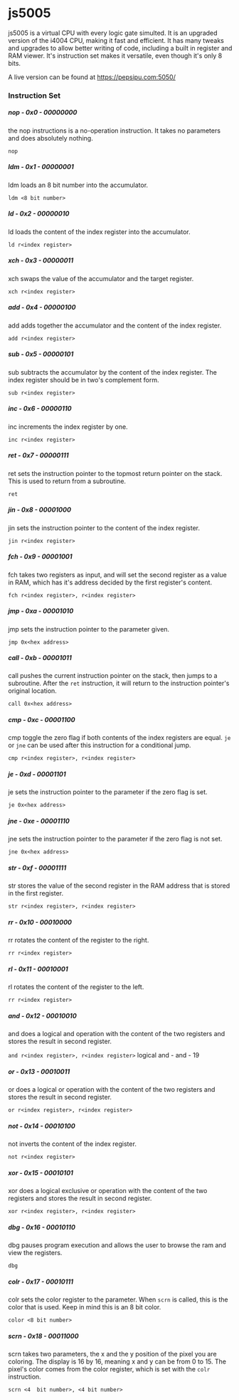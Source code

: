 # js5005
js5005 is a virtual CPU with every logic gate simulted. It is an upgraded version of the i4004 CPU, making it fast and efficient. It has many
tweaks and upgrades to allow better writing of code, including a built in register and RAM viewer. It's instruction set makes it versatile, 
even though it's only 8 bits.

A live version can be found at https://pepsipu.com:5050/

### Instruction Set
##### nop - 0x0 - 00000000
the nop instructions is a no-operation instruction. It takes no parameters and does absolutely nothing.

`nop`
##### ldm - 0x1 - 00000001
ldm loads an 8 bit number into the accumulator.

`ldm <8 bit number>`
##### ld - 0x2 - 00000010
ld loads the content of the index register into the accumulator.

`ld r<index register>`
##### xch - 0x3 - 00000011
xch swaps the value of the accumulator and the target register.

`xch r<index register>`
##### add - 0x4 - 00000100
add adds together the accumulator and the content of the index register.

`add r<index register>`
##### sub - 0x5 - 00000101
sub subtracts the accumulator by the content of the index register. The index register should be in two's complement form.

`sub r<index register>`
##### inc - 0x6 - 00000110
inc increments the index register by one.

`inc r<index register>`
##### ret - 0x7 - 00000111
ret sets the instruction pointer to the topmost return pointer on the stack. This is used to return from a subroutine.

`ret`
##### jin - 0x8 - 00001000
jin sets the instruction pointer to the content of the index register.

`jin r<index register>`

##### fch - 0x9 - 00001001
fch takes two registers as input, and will set the second register as a value in RAM, which has it's address decided by the first register's content.

`fch r<index register>, r<index register>`
##### jmp - 0xa - 00001010
jmp sets the instruction pointer to the parameter given.

`jmp 0x<hex address>`
##### call - 0xb - 00001011
call pushes the current instruction pointer on the stack, then jumps to a subroutine. After the `ret` instruction, it will return to the instruction pointer's original location.

`call 0x<hex address>`

##### cmp - 0xc - 00001100
cmp toggle the zero flag if both contents of the index registers are equal. `je` or `jne` can be used after this instruction for a conditional jump.

`cmp r<index register>, r<index register>`
##### je - 0xd - 00001101
je sets the instruction pointer to the parameter if the zero flag is set.

`je 0x<hex address>`
##### jne - 0xe - 00001110
jne sets the instruction pointer to the parameter if the zero flag is not set.

`jne 0x<hex address>`
##### str - 0xf - 00001111
str stores the value of the second register in the RAM address that is stored in the first register.

`str r<index register>, r<index register>`
##### rr - 0x10 - 00010000
rr rotates the content of the register to the right.

`rr r<index register>`
##### rl - 0x11 - 00010001
rl rotates the content of the register to the left.

`rr r<index register>`
##### and - 0x12 - 00010010
and does a logical and operation with the content of the two registers and stores the result in second register.

`and r<index register>, r<index register>`
       logical and - and - 19
##### or - 0x13 - 00010011
or does a logical or operation with the content of the two registers and stores the result in second register.

`or r<index register>, r<index register>`
##### not - 0x14 - 00010100
not inverts the content of the index register.

`not r<index register>`
##### xor - 0x15 - 00010101
xor does a logical exclusive or operation with the content of the two registers and stores the result in second register.

`xor r<index register>, r<index register>`

##### dbg - 0x16 - 00010110
dbg pauses program execution and allows the user to browse the ram and view the registers.

`dbg`

##### colr - 0x17 - 00010111
colr sets the color register to the parameter. When `scrn` is called, this is the color that is used. Keep in mind this is an 8 bit color.

`color <8 bit number>`
##### scrn - 0x18 - 00011000
scrn takes two parameters, the x and the y position of the pixel you are coloring. The display is 16 by 16, meaning x and y can be from 0 to 15. The pixel's color comes from the color register, which is set with the `colr` instruction.

`scrn <4  bit number>, <4 bit number>`
